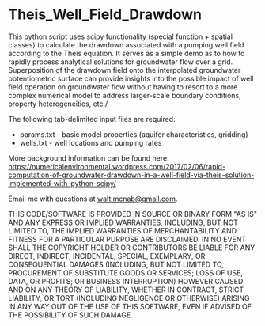 # Theis_Well_Field_Drawdown
This python script uses scipy functionality (special function + spatial classes) to calculate the drawdown associated with a pumping well field according to the Theis equation. It serves as a simple demo as to how to rapidly process analytical solutions for groundwater flow over a grid. Superposition of the drawdown field onto the interpolated groundwater potentiometric surface can provide insights into the possible impact of well field operation on groundwater flow without having to resort to a more complex numerical model to address larger-scale boundary conditions, property heterogeneities, etc./


The following tab-delimited input files are required:

* params.txt - basic model properties (aquifer characteristics, gridding)
* wells.txt - well locations and pumping rates

More background information can be found here: https://numericalenvironmental.wordpress.com/2017/02/06/rapid-computation-of-groundwater-drawdown-in-a-well-field-via-theis-solution-implemented-with-python-scipy/

Email me with questions at walt.mcnab@gmail.com. 

THIS CODE/SOFTWARE IS PROVIDED IN SOURCE OR BINARY FORM "AS IS" AND ANY EXPRESS OR IMPLIED WARRANTIES, INCLUDING, BUT NOT LIMITED TO, THE IMPLIED WARRANTIES OF MERCHANTABILITY AND FITNESS FOR A PARTICULAR PURPOSE ARE DISCLAIMED. IN NO EVENT SHALL THE COPYRIGHT HOLDER OR CONTRIBUTORS BE LIABLE FOR ANY DIRECT, INDIRECT, INCIDENTAL, SPECIAL, EXEMPLARY, OR CONSEQUENTIAL DAMAGES (INCLUDING, BUT NOT LIMITED TO, PROCUREMENT OF SUBSTITUTE GOODS OR SERVICES; LOSS OF USE, DATA, OR PROFITS; OR BUSINESS INTERRUPTION) HOWEVER CAUSED AND ON ANY THEORY OF LIABILITY, WHETHER IN CONTRACT, STRICT LIABILITY, OR TORT (INCLUDING NEGLIGENCE OR OTHERWISE) ARISING IN ANY WAY OUT OF THE USE OF THIS SOFTWARE, EVEN IF ADVISED OF THE POSSIBILITY OF SUCH DAMAGE.
